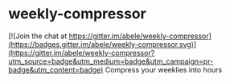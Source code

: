 # weekly-compressor

[![Join the chat at https://gitter.im/abele/weekly-compressor](https://badges.gitter.im/abele/weekly-compressor.svg)](https://gitter.im/abele/weekly-compressor?utm_source=badge&utm_medium=badge&utm_campaign=pr-badge&utm_content=badge)
Compress your weeklies into hours
